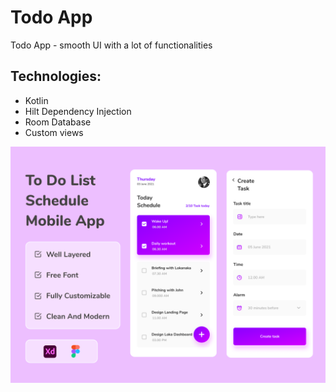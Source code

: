 # Todo App

Todo App - smooth UI with a lot of functionalities

Technologies:
------
* Kotlin
* Hilt Dependency Injection
* Room Database
* Custom views

![](static/preview.png)